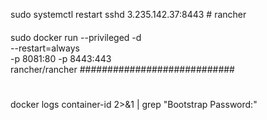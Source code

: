 sudo systemctl restart sshd
3.235.142.37:8443 # rancher 

####
sudo docker run --privileged -d \
  --restart=always \
  -p 8081:80 -p 8443:443 \
  rancher/rancher
############################

# 
docker logs  container-id  2>&1 | grep "Bootstrap Password:"
###